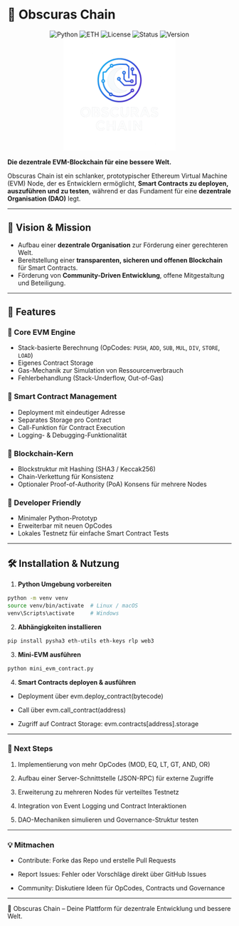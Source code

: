 # 🌌 Obscuras Chain

<div align="center">

![Python](https://img.shields.io/badge/Python-3.12+-blue.svg)
![ETH](https://img.shields.io/badge/ETH-Blockchain-yellow.svg)
![License](https://img.shields.io/badge/License-MIT-green.svg)
![Status](https://img.shields.io/badge/Status-Production%20Ready-brightgreen.svg)
![Version](https://img.shields.io/badge/Version-BETA_0.2.0-blue.svg)
<img src="https://github.com/livednoiz/obscuras_chain/blob/main/assets/obs_chain.png" alt="OBS-Chain Logo" width="50%"/>
</div>


**Die dezentrale EVM-Blockchain für eine bessere Welt.**

Obscuras Chain ist ein schlanker, prototypischer Ethereum Virtual Machine (EVM) Node, der es Entwicklern ermöglicht, **Smart Contracts zu deployen, auszuführen und zu testen**, während er das Fundament für eine **dezentrale Organisation (DAO)** legt.

---

## 🎯 Vision & Mission
- Aufbau einer **dezentrale Organisation** zur Förderung einer gerechteren Welt.
- Bereitstellung einer **transparenten, sicheren und offenen Blockchain** für Smart Contracts.
- Förderung von **Community-Driven Entwicklung**, offene Mitgestaltung und Beteiligung.

---

## 🚀 Features

### 🔹 Core EVM Engine
- Stack-basierte Berechnung (OpCodes: `PUSH`, `ADD`, `SUB`, `MUL`, `DIV`, `STORE`, `LOAD`)  
- Eigenes Contract Storage  
- Gas-Mechanik zur Simulation von Ressourcenverbrauch  
- Fehlerbehandlung (Stack-Underflow, Out-of-Gas)

### 🔹 Smart Contract Management
- Deployment mit eindeutiger Adresse  
- Separates Storage pro Contract  
- Call-Funktion für Contract Execution  
- Logging- & Debugging-Funktionalität

### 🔹 Blockchain-Kern
- Blockstruktur mit Hashing (SHA3 / Keccak256)  
- Chain-Verkettung für Konsistenz  
- Optionaler Proof-of-Authority (PoA) Konsens für mehrere Nodes

### 🔹 Developer Friendly
- Minimaler Python-Prototyp  
- Erweiterbar mit neuen OpCodes  
- Lokales Testnetz für einfache Smart Contract Tests

---

## 🛠️ Installation & Nutzung

1. **Python Umgebung vorbereiten**
```bash
python -m venv venv
source venv/bin/activate  # Linux / macOS
venv\Scripts\activate     # Windows
```
2. **Abhängigkeiten installieren**
```bash
pip install pysha3 eth-utils eth-keys rlp web3
```
3. **Mini-EVM ausführen**
```bash
python mini_evm_contract.py
```
4. **Smart Contracts deployen & ausführen**
* Deployment über evm.deploy_contract(bytecode)

* Call über evm.call_contract(address)

* Zugriff auf Contract Storage: evm.contracts[address].storage

---

### 🌟 Next Steps
 
1. Implementierung von mehr OpCodes (MOD, EQ, LT, GT, AND, OR)

2. Aufbau einer Server-Schnittstelle (JSON-RPC) für externe Zugriffe

3. Erweiterung zu mehreren Nodes für verteiltes Testnetz

4. Integration von Event Logging und Contract Interaktionen

5. DAO-Mechaniken simulieren und Governance-Struktur testen

---

### 💡 Mitmachen
* Contribute: Forke das Repo und erstelle Pull Requests

* Report Issues: Fehler oder Vorschläge direkt über GitHub Issues

* Community: Diskutiere Ideen für OpCodes, Contracts und Governance

---

🌌 Obscuras Chain – Deine Plattform für dezentrale Entwicklung und bessere Welt.
